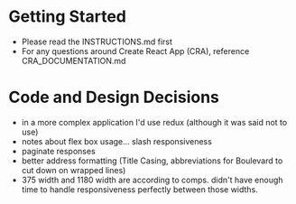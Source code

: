# Getting Started

- Please read the INSTRUCTIONS.md first
- For any questions around Create React App (CRA), reference
  CRA_DOCUMENTATION.md

# Code and Design Decisions

<!-- Please document your code & design decisions here. -->

* in a more complex application I'd use redux (although it was said not to use)
* notes about flex box usage... slash responsiveness
* paginate responses
* better address formatting (Title Casing, abbreviations for Boulevard to cut down on wrapped lines)
* 375 width and 1180 width are according to comps. didn't have enough time to handle responsiveness perfectly between those widths.